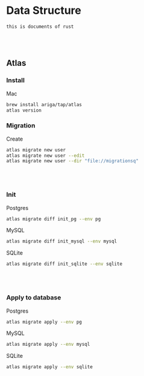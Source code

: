 <!--------------------------------------------------------------------------------- Description -->
# Data Structure
    this is documents of rust



<!--------------------------------------------------------------------------------- Resource -->
<br><br>

## Atlas  

### Install
Mac
```bash
brew install ariga/tap/atlas
atlas version
```

### Migration
Create
```bash
atlas migrate new user
atlas migrate new user --edit
atlas migrate new user --dir "file://migrationsq"
```

<!--------------------------------------------------------------------------------- Init -->
<br><br>

### Init
Postgres
```bash
atlas migrate diff init_pg --env pg
```

MySQL
```bash
atlas migrate diff init_mysql --env mysql
```

SQLite
```bash
atlas migrate diff init_sqlite --env sqlite
```



<!--------------------------------------------------------------------------------- Apply to database -->
<br><br>

### Apply to database
Postgres
```bash
atlas migrate apply --env pg
```

MySQL
```bash
atlas migrate apply --env mysql
```

SQLite
```bash
atlas migrate apply --env sqlite
```
